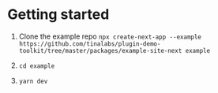 # Getting started

1. Clone the example repo
`npx create-next-app --example https://github.com/tinalabs/plugin-demo-toolkit/tree/master/packages/example-site-next example`

2. `cd example`

3. `yarn dev`
